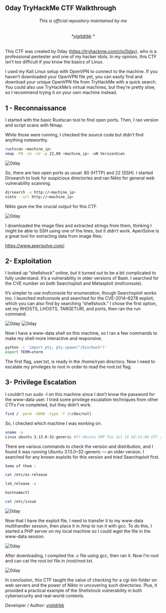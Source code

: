 ## 0day TryHackMe CTF Walkthrough

###### <p align="center"> *This is official repository maintained by me*</center> </p>
###### <p align="center"> *[yigitdrbk](https://www.instagram.com/yigitdrbk/) *</center> </p>

This CTF was created by 0day (https://tryhackme.com/r/p/0day), who is a professional pentester and one of my hacker idols. In my opinion, this CTF isn’t too difficult if you know the basics of Linux.

I used my Kali Linux setup with OpenVPN to connect to the machine. If you haven’t downloaded your OpenVPN file yet, you can easily find and download your unique OpenVPN file from TryHackMe with a quick search. You could also use TryHackMe’s virtual machines, but they’re pretty slow, so I recommend trying it on your own machine instead.

## 1 - Reconnaissance

I started with the basic Rustscan tool to find open ports. Then, I ran version and script scans with Nmap.

While those were running, I checked the source code but didn’t find anything noteworthy.

```bash
rustscan <machine_ip>
nmap -PN -sS -sV -p 22,80 <machine_ip> -oN VersionScan
```

![0day](https://miro.medium.com/v2/resize:fit:1100/format:webp/1*STQdlhjvPkYYXvAuUxmxYA.png "0day")

So, there are two open ports as usual: 80 (HTTP) and 22 (SSH). I started Dirsearch to look for suspicious directories and ran Nikto for general web vulnerability scanning.

```bash
dirsearch -u http://<machine_ip>
nikto --url http://<machine_ip>
```
Nikto gave me the crucial output for this CTF.

![0day](https://miro.medium.com/v2/resize:fit:1100/format:webp/1*VkTHhmuGz3Uy6SBl7BBrCg.png "0day")

I downloaded the image files and extracted strings from them, thinking I might be able to SSH using one of the lines, but it didn’t work. AperiSolve is a great tool for extracting data from image files:

https://www.aperisolve.com/.

## 2- Exploitation

I looked up “shellshock” online, but it turned out to be a bit complicated to fully understand. It’s a vulnerability in older versions of Bash. I searched for the CVE number on both Searchsploit and Metasploit (msfconsole).

It’s simpler to use msfconsole for enumeration, though Searchsploit works too. I launched msfconsole and searched for the CVE-2014–6278 exploit, which you can also find by searching “shellshock.” I chose the first option, set my RHOSTS, LHOSTS, TARGETURI, and ports, then ran the run command.

![0day](https://miro.medium.com/v2/resize:fit:1100/format:webp/1*apUPfhRZqETvJN3kB_uzNg.png "0day")
![0day](https://miro.medium.com/v2/resize:fit:828/format:webp/1*nPQMq4_d1jbjmGUYykIEpw.png "0day")

Now I have a www-data shell on this machine, so I ran a few commands to make my shell more interactive and responsive.

```bash
python -c 'import pty; pty.spawn("/bin/bash")'
export TERM=xterm
```

The first flag, user.txt, is ready in the /home/ryan directory. Now I need to escalate my privileges to root in order to read the root.txt flag.

## 3- Privilege Escalation

I couldn’t run sudo -l on this machine since I don’t know the password for the www-data user. I tried some privilege escalation techniques from other CTFs I’ve completed, but they didn’t work.

```bash
find / -perm -4000 -type -f 2>/dev/null
```

So, I checked which machine I was working on.

```bash
uname -a
Linux ubuntu 3.13.0-32-generic #57-Ubuntu SMP Tue Jul 15 03:51:08 UTC 2014 x86_64 x86_64 x86_64 GNU/Linux
```

There are various commands to check the version and distribution, and I found it was running Ubuntu 3.13.0–32-generic — an older version. I searched for any known exploits for this version and tried Searchsploit first.

```bash
Some of them : 

cat /etc/os-release

lsb_release -a

hostnamectl

cat /etc/issue
```
![0day](https://miro.medium.com/v2/resize:fit:828/format:webp/1*I24Tx8FHBaK8xMEdQUvItA.png "0day")

Now that I have the exploit file, I need to transfer it to my www-data multihandler session, then place it in /tmp to run it with gcc. To do this, I started a PHP server on my local machine so I could wget the file in the www-data session.

![0day](https://miro.medium.com/v2/resize:fit:3718/format:webp/1*DNTHF6ry70bXEsjjThOoBw.png "0day")

After downloading, I compiled the .c file using gcc, then ran it. Now I’m root and can cat the root.txt file in /root/root.txt.

![0day](https://miro.medium.com/v2/resize:fit:640/format:webp/1*yEfS9mT_dyNsUY7NzpGTlA.png "0day")

In conclusion, this CTF taught the value of checking for a cgi-bin folder on web servers and the power of Nikto in uncovering such directories. Plus, it provided a practical example of the Shellshock vulnerability in both cybersecurity and real-world contexts.

Developer / Author: [yigitdrbk](https://www.instagram.com/yigitdrbk/)